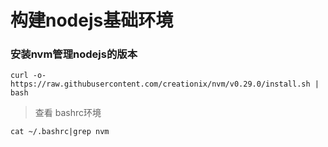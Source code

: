 # 构建nodejs基础环境


### 安装nvm管理nodejs的版本


```
curl -o- https://raw.githubusercontent.com/creationix/nvm/v0.29.0/install.sh | bash
```

> 查看 bashrc环境

```
cat ~/.bashrc|grep nvm
```
